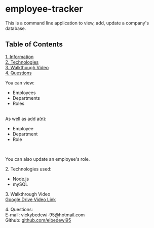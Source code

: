 # employee-tracker
This is a command line application to view, add, update a company's database. <br>


<h2>Table of Contents</h2>

<a href = "#info">1. Information</a><br>
<a href = "#tech">2. Technologies</a><br>
<a href = "#vid">3. Walkthough Video</a><br>
<a href = "#qs">4. Questions</a><br>



<p id = "info">You can view: 
<ul>
<li>Employees</li>
<li>Departments</li>
<li>Roles</li>
</ul>

<br>
As well as add a(n): <br>
<ul>
<li>Employee</li>
<li>Department</li>
<li>Role</li>
</ul>
<br>

You can also update an employee's role.</p>
<p id = "tech">2. Technologies used: 
<ul>
<li>Node.js</li>
<li>mySQL</li>
</ul>
</p>
<p id="vid">3. Walkthrough Video <br>
<a href = "https://drive.google.com/file/d/1uZQnfoIRv5wVvUNZF7M_84cnbdU7Vk1o/view">Google Drive Video Link</a>

</p>

<p id = "qs">4. Questions:<br> E-mail: vickybedewi-95@hotmail.com <br> 
Github: <a href="https://github.com/elbedewi95">github.com/elbedewi95</a></p>

<h2>